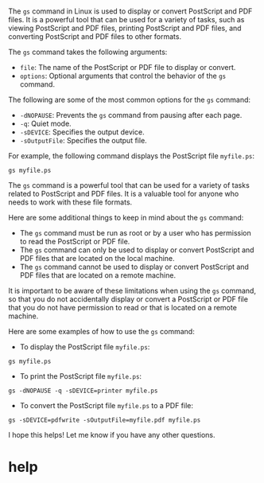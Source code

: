 # 

The `gs` command in Linux is used to display or convert PostScript and PDF files. It is a powerful tool that can be used for a variety of tasks, such as viewing PostScript and PDF files, printing PostScript and PDF files, and converting PostScript and PDF files to other formats.

The `gs` command takes the following arguments:

* `file`: The name of the PostScript or PDF file to display or convert.
* `options`: Optional arguments that control the behavior of the `gs` command.

The following are some of the most common options for the `gs` command:

* `-dNOPAUSE`: Prevents the `gs` command from pausing after each page.
* `-q`: Quiet mode.
* `-sDEVICE`: Specifies the output device.
* `-sOutputFile`: Specifies the output file.

For example, the following command displays the PostScript file `myfile.ps`:

```
gs myfile.ps
```

The `gs` command is a powerful tool that can be used for a variety of tasks related to PostScript and PDF files. It is a valuable tool for anyone who needs to work with these file formats.

Here are some additional things to keep in mind about the `gs` command:

* The `gs` command must be run as root or by a user who has permission to read the PostScript or PDF file.
* The `gs` command can only be used to display or convert PostScript and PDF files that are located on the local machine.
* The `gs` command cannot be used to display or convert PostScript and PDF files that are located on a remote machine.

It is important to be aware of these limitations when using the `gs` command, so that you do not accidentally display or convert a PostScript or PDF file that you do not have permission to read or that is located on a remote machine.

Here are some examples of how to use the `gs` command:

* To display the PostScript file `myfile.ps`:
```
gs myfile.ps
```
* To print the PostScript file `myfile.ps`:
```
gs -dNOPAUSE -q -sDEVICE=printer myfile.ps
```
* To convert the PostScript file `myfile.ps` to a PDF file:
```
gs -sDEVICE=pdfwrite -sOutputFile=myfile.pdf myfile.ps
```

I hope this helps! Let me know if you have any other questions.



# help 

```

```

